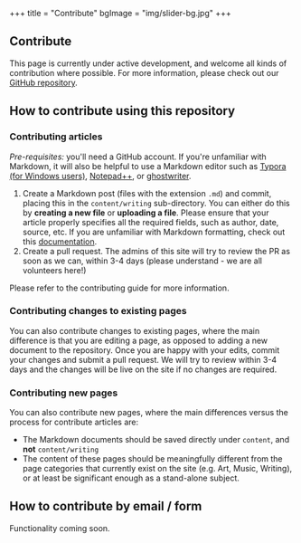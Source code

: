+++
title = "Contribute"
bgImage = "img/slider-bg.jpg"
+++


## Contribute

This page is currently under active development, and welcome all kinds of contribution where possible. For more information, please check out our [GitHub repository](https://github.com/liberty4hk/website).

## How to contribute using this repository

### Contributing articles

_Pre-requisites:_ you'll need a GitHub account. If you're unfamiliar with Markdown, it will also be helpful to use a Markdown editor such as [Typora (for Windows users)](https://typora.io/), [Notepad++](https://notepad-plus-plus.org/), or [ghostwriter](https://wereturtle.github.io/ghostwriter/). 

1. Create a Markdown post (files with the extension `.md`) and commit, placing this in the `content/writing` sub-directory. You can either do this by **creating a new file** or **uploading a file**. Please ensure that your article properly specifies all the required fields, such as author, date, source, etc. If you are unfamiliar with Markdown formatting, check out this [documentation](https://markdown-guide.readthedocs.io/en/latest/basics.html).
2. Create a pull request. The admins of this site will try to review the PR as soon as we can, within 3-4 days (please understand - we are all volunteers here!) 

Please refer to the contributing guide for more information.

### Contributing changes to existing pages

You can also contribute changes to existing pages, where the main difference is that you are editing a page, as opposed to adding a new document to the repository. Once you are happy with your edits, commit your changes and submit a pull request. We will try to review within 3-4 days and the changes will be live on the site if no changes are required. 

### Contributing new pages

You can also contribute new pages, where the main differences versus the process for contribute articles are:

- The Markdown documents should be saved directly under `content`, and **not** `content/writing`
- The content of these pages should be meaningfully different from the page categories that currently exist on the site (e.g. Art, Music, Writing), or at least be significant enough as a stand-alone subject. 

## How to contribute by email / form

Functionality coming soon.